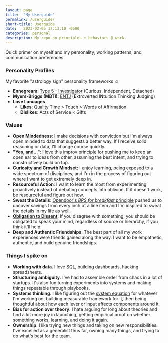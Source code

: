 ```yaml
---
layout: page
title:  "My Userguide"
permalink: /userguide/
short-title: Userguide
date:   2023-02-05 17:13:10 -0500
categories: personal
description: My repo on principles + behaviors @ work.
---
```


Quick primer on myself and my personality, working patterns, and communication preferences.

### Personality Profiles
My favorite "astrology sign" personality frameworks ☺️
- **Ennegream**: [Type 5 - Investigator](https://personalitypath.com/enneagram/type-5-personality/) (Curious, Independent, Detached)
- **Myers-Briggs (MBTI)**: [ENTJ](https://www.16personalities.com/entj-personality) (**E**xtroverted I**N**tuition **T**hinking **J**udging)
- **Love Lanuages**
	- **Likes**: Quality Time > Touch > Words of Affirmation
	- **Dislikes**: Acts of Service < Gifts 


### **Values**
- **Open Mindedness**: I make decisions with conviction but I'm always open minded to data that suggests a better way. If I receive solid reasoning or data, I'll change course quickly.
- **["Yes, and..."](https://medium.com/improv4/saying-yes-and-a-principle-for-improv-business-life-fd050bccf7e3)**: I love this improv principle for pushing me to keep an open ear to ideas from other, assuming the best intent, and trying to constructively build on top.
- **Curiosity and Growth Mindset:** I enjoy learning, being exposed to a wide spectrum of disciplines, and I'm in the process of figuring out where I want to get extremely deep in.
- **Resourceful Action**: I want to learn the most from experimenting proactively instead of debating concepts into oblivion. If it doesn't work, be resourceful and figure out how.
- **Sweat the Details**: [Opendoor's *BPS for breakfast* principle](https://twitter.com/justindross/status/1308105815358803968?lang=en) pushed us to uncover savings from every inch of a line item and I'm inspired to sweat the details in my life as well.
- **[Obligation to Dissent](http://workingwithmckinsey.blogspot.com/2013/11/Obligation-to-Dissent.html)**: If you disagree with something, you should be obligated to speak your mind, regardless of source or hierarchy, if you think it'll help. 
- **Deep and Authentic Friendships**: The best part of all my work experiences were friends gained along the way. I want to be empathetic, authentic, and build genuine friendships.


### **Things I spike on**
- **Working with data**. I love SQL, building dashboards, hacking spreadsheets.
- **Structuring ambiguity**. I've had to assemble order from chaos in a lot of startups. It's also fun turning experiments into systems and making things repeatable through playbooks.
- **Systems thinking**. I like figuring out the [system equation](https://medium.com/venture-desktop/the-business-equation-f270aca5164) for whatever I'm working on, building measurable framework for it, then being thoughtful about how each lever or input affects components around it.
- **Bias for action over theory**. I hate arguing for long about theories and find a lot more joy in launching, getting empirical proof on whether something works, learning, and doing it again.
- **Ownership**. I like trying new things and taking on new responsibilities. I've excelled as a generalist thus far, owning many things, and trying to do what's best for the team.
